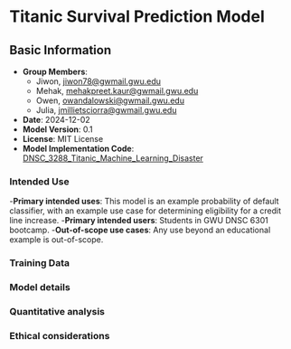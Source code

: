 # Titanic Survival Prediction Model

## Basic Information
- **Group Members**: 
  - Jiwon, jiwon78@gwmail.gwu.edu
  - Mehak, mehakpreet.kaur@gwmail.gwu.edu
  - Owen, owandalowski@gwmail.gwu.edu
  - Julia, jmillietsciorra@gwmail.gwu.edu
- **Date**: 2024-12-02
- **Model Version**: 0.1
- **License**: MIT License
- **Model Implementation Code**: [DNSC_3288_Titanic_Machine_Learning_Disaster](https://github.com/jiwonyun780/titanic-machine-learning-disaster/blob/main/Titanic_Project.ipynb)



### Intended Use
-**Primary intended uses**: This model is an example probability of default classifier, with an example use case for determining eligibility for a credit line increase.
-**Primary intended users**: Students in GWU DNSC 6301 bootcamp.
-**Out-of-scope use cases**: Any use beyond an educational example is out-of-scope.

### Training Data
### Model details
### Quantitative analysis
### Ethical considerations

